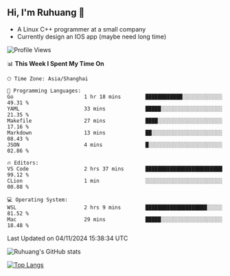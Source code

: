 ## Hi, I'm Ruhuang 👋

- A Linux C++ programmer at a small company
- Currently design an IOS app (maybe need long time)

<!--START_SECTION:waka-->
![Profile Views](http://img.shields.io/badge/Profile%20Views-0-blue)

📊 **This Week I Spent My Time On** 

```text
🕑︎ Time Zone: Asia/Shanghai

💬 Programming Languages: 
Go                       1 hr 18 mins        ████████████░░░░░░░░░░░░░   49.31 % 
YAML                     33 mins             █████░░░░░░░░░░░░░░░░░░░░   21.35 % 
Makefile                 27 mins             ████░░░░░░░░░░░░░░░░░░░░░   17.16 % 
Markdown                 13 mins             ██░░░░░░░░░░░░░░░░░░░░░░░   08.43 % 
JSON                     4 mins              █░░░░░░░░░░░░░░░░░░░░░░░░   02.86 % 

🔥 Editors: 
VS Code                  2 hrs 37 mins       █████████████████████████   99.12 % 
CLion                    1 min               ░░░░░░░░░░░░░░░░░░░░░░░░░   00.88 % 

💻 Operating System: 
WSL                      2 hrs 9 mins        ████████████████████░░░░░   81.52 % 
Mac                      29 mins             █████░░░░░░░░░░░░░░░░░░░░   18.48 % 
```


 Last Updated on 04/11/2024 15:38:34 UTC
<!--END_SECTION:waka-->

![Ruhuang's GitHub stats](https://github-readme-stats.vercel.app/api?username=ruhuang2001&count_private=true&hide_title=true&show_icons=true&theme=vue)

[![Top Langs](https://github-readme-stats.vercel.app/api/top-langs/?username=ruhuang2001&layout=compact)](https://github.com/anuraghazra/github-readme-stats)
